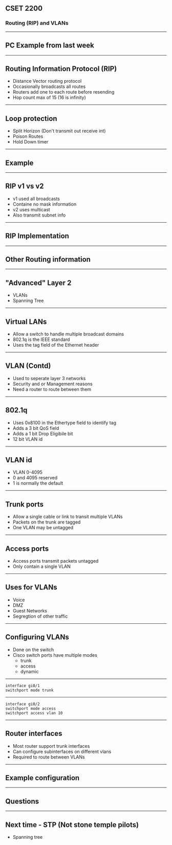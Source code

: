 ## CSET 2200

### Routing (RIP) and VLANs

---

## PC Example from last week

---

## Routing Information Protocol (RIP)

- Distance Vector routing protocol
- Occasionally broadcasts all routes
- Routers add one to each route before resending
- Hop count max of 15 (16 is infinity)

---

## Loop protection

- Split Horizon (Don't transmit out receive int)
- Poison Routes
- Hold Down timer

---

## Example

---

## RIP v1 vs v2

- v1 used all broadcasts
- Containe no mask information
- v2 uses multicast
- Also transmit subnet info

---

## RIP Implementation

---

## Other Routing information

---

## "Advanced" Layer 2

- VLANs
- Spanning Tree

---

## Virtual LANs

- Allow a switch to handle multiple broadcast domains
- 802.1q is the IEEE standard
- Uses the tag field of the Ethernet header

---

## VLAN (Contd)

- Used to seperate layer 3 networks
- Security and or Management reasons
- Need a router to route between them

---

## 802.1q

- Uses 0x8100 in the Ethertype field to identify tag
- Adds a 3 bit QoS field
- Adds a 1 bit Drop Eligibile bit
- 12 bit VLAN id

---

## VLAN id

- VLAN 0-4095
- 0 and 4095 reserved
- 1 is normally the default

---

## Trunk ports

- Allow a single cable or link to transit multiple VLANs
- Packets on the trunk are tagged
- One VLAN may be untagged

---

## Access ports

- Access ports transmit packets untagged
- Only contain a single VLAN

---

## Uses for VLANs

- Voice
- DMZ
- Guest Networks
- Segregtion of other traffic

---

## Configuring VLANs

- Done on the switch
- Cisco switch ports have multiple modes
    - trunk
    - access
    - dynamic

---

```
interface gi0/1
switchport mode trunk
```

---

```
interface gi0/2
switchport mode access
switchport access vlan 10
```

---

## Router interfaces

- Most router support trunk interfaces
- Can configure subinterfaces on different vlans
- Required to route between VLANs

---

## Example configuration

---

## Questions

---

## Next time - STP (Not stone temple pilots)

- Spanning tree

